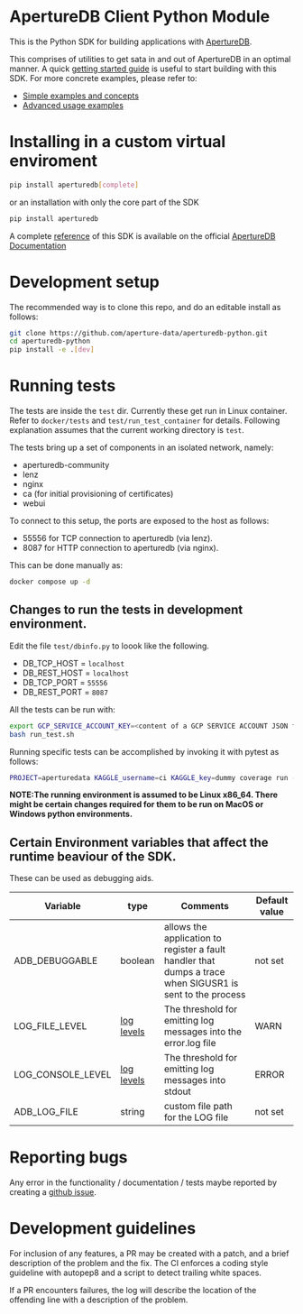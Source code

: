 # ApertureDB Client Python Module

This is the Python SDK for building applications with [ApertureDB](https://docs.aperturedata.io/Introduction/WhatIsAperture).

This comprises of utilities to get sata in and out of ApertureDB in an optimal manner.
A quick [getting started guide](https://docs.aperturedata.io/HowToGuides/start/Setup) is useful to start building with this SDK.
For more concrete examples, please refer to:
* [Simple examples and concepts](https://docs.aperturedata.io/category/simple-usage-examples)
* [Advanced usage examples](https://docs.aperturedata.io/category/advanced-usage-examples)

# Installing in a custom virtual enviroment
```bash
pip install aperturedb[complete]
```

or an installation with only the core part of the SDK
```bash
pip install aperturedb
```

A complete [reference](https://docs.aperturedata.io/category/aperturedb-python-sdk) of this SDK is available on the official [ApertureDB Documentation](https://docs.aperturedata.io)


# Development setup
The recommended way is to clone this repo, and do an editable install as follows:
```bash
git clone https://github.com/aperture-data/aperturedb-python.git
cd aperturedb-python
pip install -e .[dev]
```


# Running tests
The tests are inside the `test` dir. Currently these get run in Linux container. Refer to `docker/tests` and `test/run_test_container` for details. Following explanation assumes that the current working directory is `test`.

The tests bring up a set of components in an isolated network, namely:
- aperturedb-community
- lenz
- nginx
- ca (for initial provisioning of certificates)
- webui


To connect to this setup, the ports are exposed to the host as follows:
- 55556 for TCP connection to aperturedb (via lenz).
- 8087 for HTTP connection to aperturedb (via nginx).



This can be done manually as:
```bash
docker compose up -d
```

## Changes to run the tests in development environment.
Edit the file `test/dbinfo.py` to loook like the following.
- DB_TCP_HOST = `localhost`
- DB_REST_HOST = `localhost`
- DB_TCP_PORT  = `55556`
- DB_REST_PORT = `8087`


All the tests can be run with:

```bash
export GCP_SERVICE_ACCOUNT_KEY=<content of a GCP SERVICE ACCOUNT JSON file>
bash run_test.sh
```

Running specific tests can be accomplished by invoking it with pytest as follows:

```bash
PROJECT=aperturedata KAGGLE_username=ci KAGGLE_key=dummy coverage run -m pytest test_Session.py -v -s --log-cli-level=DEBUG
```

**NOTE:The running environment is assumed to be Linux x86_64. There might be certain changes required for them to be run on MacOS or Windows python environments.**

## Certain Environment variables that affect the runtime beaviour of the SDK.

These can be used as debugging aids.

| Variable | type | Comments | Default value |
| --- | --- | --- | --- |
|ADB_DEBUGGABLE | boolean | allows the application to register a fault handler that dumps a trace when SIGUSR1 is sent to the process | not set |
|LOG_FILE_LEVEL |  <a href="https://docs.python.org/3/library/logging.html#logging-levels">log levels</a> | The threshold for emitting log messages into the error<timestamp>.log file | WARN |
|LOG_CONSOLE_LEVEL | <a href="https://docs.python.org/3/library/logging.html#logging-levels">log levels</a> | The threshold for emitting log messages into stdout | ERROR |
|ADB_LOG_FILE | string | custom file path for the LOG file | not set|


# Reporting bugs
Any error in the functionality / documentation / tests maybe reported by creating a
[github issue](https://github.com/aperture-data/aperturedb-python/issues).

# Development guidelines
For inclusion of any features, a PR may be created with a patch,
and a brief description of the problem and the fix.
The CI enforces a coding style guideline with autopep8 and
a script to detect trailing white spaces.

If a PR encounters failures, the log will describe the location of
the offending line with a description of the problem.
